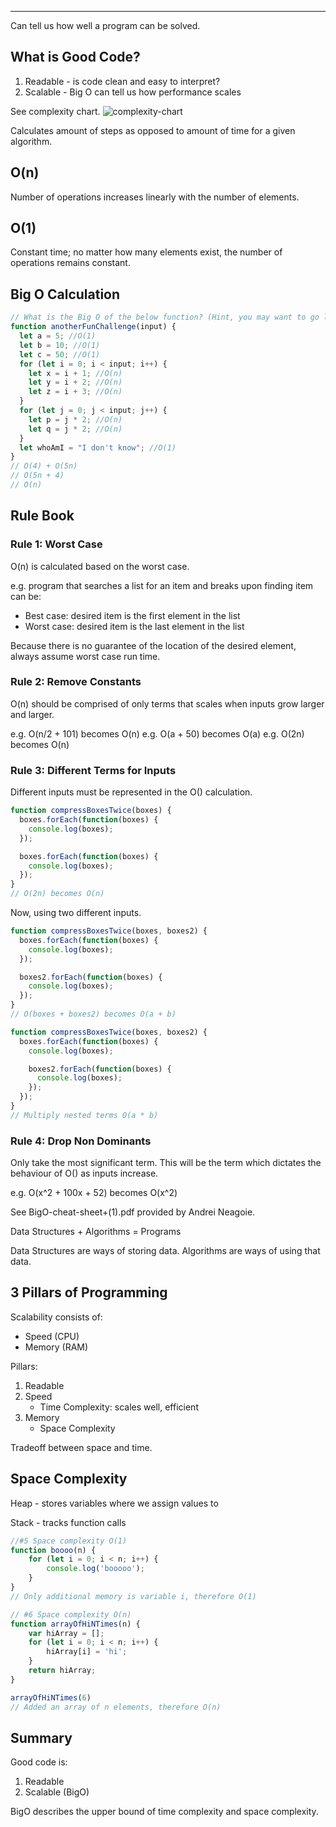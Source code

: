 
---
Can tell us how well a program can be solved.

## What is Good Code?
1. Readable - is code clean and easy to interpret?
2. Scalable - Big O can tell us how performance scales

See complexity chart.
![complexity-chart](https://miro.medium.com/max/2928/1*5ZLci3SuR0zM_QlZOADv8Q.jpeg) 

Calculates amount of steps as opposed to amount of time for a given algorithm.

## O(n)
Number of operations increases linearly with the number of elements.

## O(1)
Constant time; no matter how many elements exist, the number of operations remains constant.

## Big O Calculation
```javascript
// What is the Big O of the below function? (Hint, you may want to go line by line)
function anotherFunChallenge(input) {
  let a = 5; //O(1)
  let b = 10; //O(1)
  let c = 50; //O(1)
  for (let i = 0; i < input; i++) { 
    let x = i + 1; //O(n)
    let y = i + 2; //O(n)
    let z = i + 3; //O(n)
  }
  for (let j = 0; j < input; j++) { 
    let p = j * 2; //O(n)
    let q = j * 2; //O(n)
  }
  let whoAmI = "I don't know"; //O(1)
}
// O(4) + O(5n)
// O(5n + 4)
// O(n)
```
## Rule Book
### Rule 1: Worst Case
O(n) is calculated based on the worst case.

e.g. program that searches a list for an item and breaks upon finding item can be:
- Best case: desired item is the first element in the list
- Worst case: desired item is the last element in the list

Because there is no guarantee of the location of the desired element, always assume worst case run time.

### Rule 2: Remove Constants
O(n) should be comprised of only terms that scales when inputs grow larger and larger.

e.g. O(n/2 + 101) becomes O(n)
e.g. O(a + 50) becomes O(a)
e.g. O(2n) becomes O(n)

### Rule 3: Different Terms for Inputs
Different inputs must be represented in the O() calculation.

```javascript
function compressBoxesTwice(boxes) {
  boxes.forEach(function(boxes) {
    console.log(boxes);
  });

  boxes.forEach(function(boxes) {
    console.log(boxes);
  });
}
// O(2n) becomes O(n)
```
Now, using two different inputs.
```javascript
function compressBoxesTwice(boxes, boxes2) {
  boxes.forEach(function(boxes) {
    console.log(boxes);
  });

  boxes2.forEach(function(boxes) {
    console.log(boxes);
  });
}
// O(boxes + boxes2) becomes O(a + b)
```
```javascript
function compressBoxesTwice(boxes, boxes2) {
  boxes.forEach(function(boxes) {
    console.log(boxes);

    boxes2.forEach(function(boxes) {
      console.log(boxes);
    });
  });
}
// Multiply nested terms O(a * b)
```

### Rule 4: Drop Non Dominants
Only take the most significant term.
This will be the term which dictates the behaviour of O() as inputs increase.

e.g. O(x^2 + 100x + 52) becomes O(x^2)


See BigO-cheat-sheet+(1).pdf provided by Andrei Neagoie. 

Data Structures + Algorithms = Programs

Data Structures are ways of storing data.
Algorithms are ways of using that data.

## 3 Pillars of Programming
Scalability consists of:
- Speed (CPU)
- Memory (RAM)

Pillars:
1. Readable
2. Speed 
    - Time Complexity: scales well, efficient
3. Memory
    -  Space Complexity

Tradeoff between space and time.

## Space Complexity
Heap - stores variables where we assign values to

Stack - tracks function calls

```javascript
//#5 Space complexity O(1)
function boooo(n) {
    for (let i = 0; i < n; i++) {
        console.log('booooo');
    }
}
// Only additional memory is variable i, therefore O(1)

// #6 Space complexity O(n)
function arrayOfHiNTimes(n) {
    var hiArray = [];
    for (let i = 0; i < n; i++) {
        hiArray[i] = 'hi';
    }
    return hiArray;
}

arrayOfHiNTimes(6)
// Added an array of n elements, therefore O(n)
```
## Summary
Good code is:
1. Readable
2. Scalable (BigO)

BigO describes the upper bound of time complexity and space complexity.